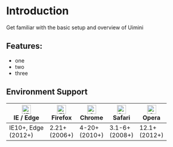 # Introduction

Get familiar with the basic setup and overview of Uimini

## Features:

- one
- two
- three

## Environment Support

| <img src="https://raw.githubusercontent.com/alrra/browser-logos/master/src/edge/edge_48x48.png" alt="IE / Edge" width="24px" height="24px" /></br>IE / Edge | <img src="https://raw.githubusercontent.com/alrra/browser-logos/master/src/firefox/firefox_48x48.png" alt="Firefox" width="24px" height="24px" /></br>Firefox | <img src="https://raw.githubusercontent.com/alrra/browser-logos/master/src/chrome/chrome_48x48.png" alt="Chrome" width="24px" height="24px" /></br>Chrome | <img src="https://raw.githubusercontent.com/alrra/browser-logos/master/src/safari/safari_48x48.png" alt="Safari" width="24px" height="24px" /></br>Safari | <img src="https://raw.githubusercontent.com/alrra/browser-logos/master/src/opera/opera_48x48.png" alt="Opera" width="24px" height="24px" /></br>Opera |
| ----------------------------------------------------------------------------------------------------------------------------------------------------------- | ------------------------------------------------------------------------------------------------------------------------------------------------------------- | --------------------------------------------------------------------------------------------------------------------------------------------------------- | --------------------------------------------------------------------------------------------------------------------------------------------------------- | ----------------------------------------------------------------------------------------------------------------------------------------------------- |
| IE10+, Edge<br/> (2012+)                                                                                                                                    | 2.21+<br/>(2006+)                                                                                                                                             | 4-20+<br/>(2010+)                                                                                                                                         | 3.1-6+<br/>(2008+)                                                                                                                                        | 12.1+<br/>(2012+)                                                                                                                                     |
